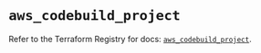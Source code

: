 # `aws_codebuild_project`

Refer to the Terraform Registry for docs: [`aws_codebuild_project`](https://registry.terraform.io/providers/hashicorp/aws/3.76.1/docs/resources/codebuild_project).
